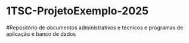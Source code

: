 # 1TSC-ProjetoExemplo-2025
#Repositório de documentos administrativos e técnicos e programas de aplicação e banco de dados
